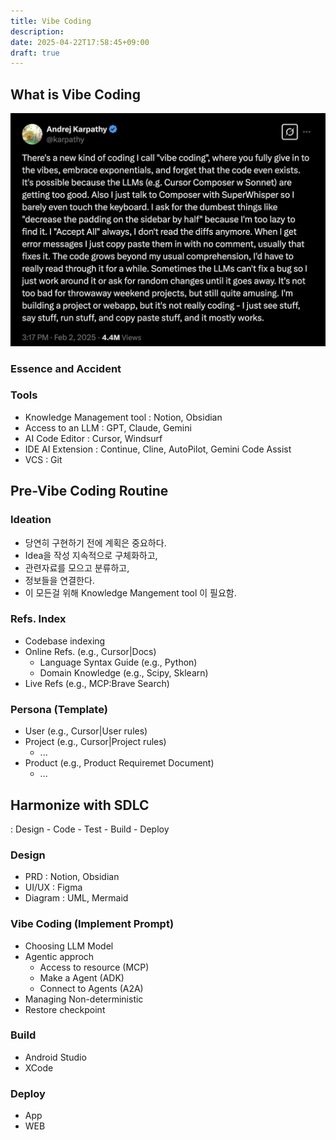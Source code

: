 ```yaml
---
title: Vibe Coding
description: 
date: 2025-04-22T17:58:45+09:00
draft: true
---
```

## What is Vibe Coding

![Vibe Coding](vibecoding.png)

### Essence and Accident

### Tools 

- Knowledge Management tool : Notion, Obsidian
- Access to an LLM : GPT, Claude, Gemini 
- AI Code Editor : Cursor, Windsurf
- IDE AI Extension : Continue, Cline, AutoPilot, Gemini Code Assist
- VCS : Git

## Pre-Vibe Coding Routine

### Ideation
	
- 당연히 구현하기 전에 계획은 중요하다. 
- Idea을 작성 지속적으로 구체화하고,
- 관련자료를 모으고 분류하고, 
- 정보들을 연결한다. 
- 이 모든걸 위해 Knowledge Mangement tool 이 필요함.

### Refs. Index

- Codebase indexing
- Online Refs. (e.g., Cursor|Docs)
	- Language Syntax Guide (e.g., Python)
	- Domain Knowledge (e.g., Scipy, Sklearn)
- Live Refs (e.g., MCP:Brave Search)

### Persona (Template)

- User (e.g., Cursor|User rules)
- Project (e.g., Cursor|Project rules)
	- ...
- Product (e.g., Product Requiremet Document)
	- ...

## Harmonize with SDLC 
: Design - Code - Test - Build - Deploy

### Design

- PRD : Notion, Obsidian
- UI/UX : Figma 
- Diagram : UML, Mermaid

### Vibe Coding (Implement Prompt)

- Choosing LLM Model
- Agentic approch
	- Access to resource (MCP) 
	- Make a Agent (ADK)
	- Connect to Agents (A2A)
- Managing Non-deterministic 
- Restore checkpoint

### Build

- Android Studio 
- XCode

### Deploy

- App
- WEB
